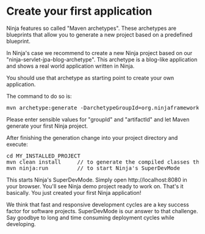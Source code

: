 Create your first application
=============================

Ninja features so called "Maven archetypes". These archetypes are blueprints
that allow you to generate a new project based on a predefined blueprint.

In Ninja's case we recommend to create a new Ninja project based on our
"ninja-servlet-jpa-blog-archetype". This archetype is a blog-like application
and shows a real world application written in Ninja.

You should use that archetype as starting point to create your own application.

The command to do so is:

<pre class="prettyprint">
mvn archetype:generate -DarchetypeGroupId=org.ninjaframework -DarchetypeArtifactId=ninja-servlet-archetype-simple
</pre>

Please enter sensible values for "groupId" and "artifactId" and let Maven 
generate your first Ninja project.


After finishing the generation change into your project directory and execute:

<pre class="prettyprint">
cd MY_INSTALLED_PROJECT
mvn clean install     // to generate the compiled classes the first time
mvn ninja:run         // to start Ninja's SuperDevMode
</pre>

This starts Ninja's SuperDevMode. Simply open http://localhost:8080 in your browser.
You'll see Ninja demo project ready to work on. That's it basically. You just created
your first Ninja application!

<div class="alert alert-info">
We think that fast and responsive development cycles are a key success factor
for software projects. SuperDevMode is our answer to that challenge. Say goodbye
to long and time consuming deployment cycles while developing.
</div>
